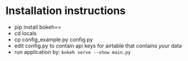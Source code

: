 # Installation instructions
* pip install bokeh==
* cd locals
* cp config_example.py config.py
* edit config.py to contain api keys for airtable that contains your data
* run application by: `bokeh serve --show main.py`